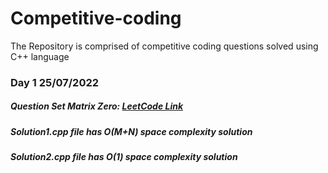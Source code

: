 # Competitive-coding
The Repository is comprised of competitive coding questions solved using C++ language

### Day 1 25/07/2022 
##### Question Set Matrix Zero: [LeetCode Link](https://leetcode.com/problems/set-matrix-zeroes/)
##### Solution1.cpp file has O(M+N) space complexity solution
##### Solution2.cpp file has O(1) space complexity solution
